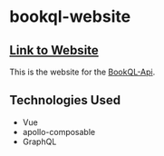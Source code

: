 # bookql-website
## [Link to Website]()
This is the website for the [BookQL-Api](https://github.com/MichaelT-178/BookQL-Api).

## Technologies Used
- Vue
- apollo-composable
- GraphQL
